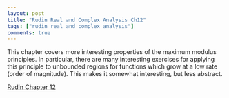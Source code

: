 ```yaml
---
layout: post
title: "Rudin Real and Complex Analysis Ch12"
tags: ["rudin real and complex analysis"]
comments: true
---
```


This chapter covers more interesting properties of the maximum modulus principles. In particular, there are many interesting exercises for applying this principle to unbounded regions for functions which grow at a low rate (order of magnitude). This makes it somewhat interesting, but less abstract. 

[Rudin Chapter 12]({{site.baseurl}}/pdfs/rudin_rc_analysis/Rudin_Ch12.pdf)
